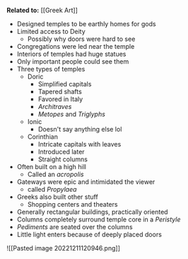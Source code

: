 **Related to:** [[Greek Art]]

- Designed temples to be earthly homes for gods
- Limited access to Deity
	- Possibly why doors were hard to see
- Congregations were led near the temple
- Interiors of temples had huge statues
- Only important people could see them
- Three types of temples
	- Doric
		- Simplified capitals
		- Tapered shafts
		- Favored in Italy
		- *Architraves*
		- *Metopes* and *Triglyphs*
	- Ionic
		- Doesn't say anything else lol
	- Corinthian
		- Intricate capitals with leaves
		- Introduced later
		- Straight columns
- Often built on a high hill
	- Called an *acropolis*
- Gateways were epic and intimidated the viewer
	- called *Propylaea*
- Greeks also built other stuff
	- Shopping centers and theaters
- Generally rectangular buildings, practically oriented
- Columns completely surround temple core in a *Peristyle*
- *Pediments* are seated over the columns
- Little light enters because of deeply placed doors

![[Pasted image 20221211120946.png]]